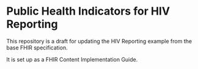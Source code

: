 # Public Health Indicators for HIV Reporting

This repository is a draft for updating the HIV Reporting example from the base
FHIR specification.

It is set up as a FHIR Content Implementation Guide.
